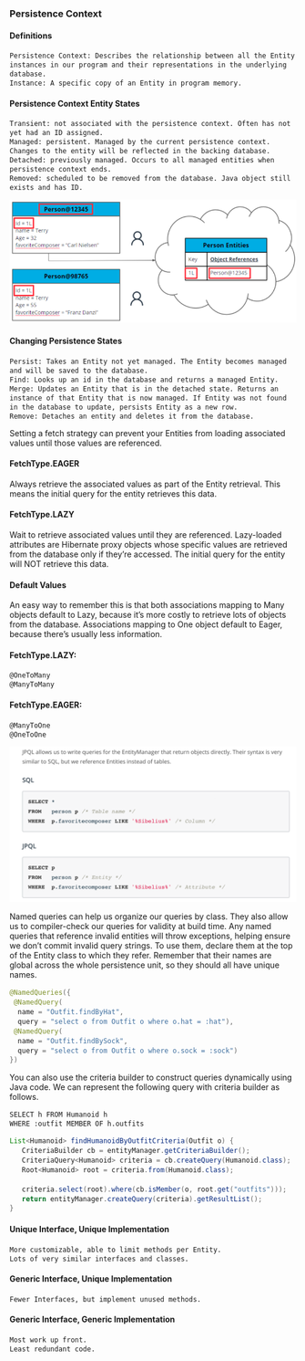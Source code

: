 ### Persistence Context

#### Definitions

    Persistence Context: Describes the relationship between all the Entity instances in our program and their representations in the underlying database.
    Instance: A specific copy of an Entity in program memory.

#### Persistence Context Entity States

    Transient: not associated with the persistence context. Often has not yet had an ID assigned.
    Managed: persistent. Managed by the current persistence context. Changes to the entity will be reflected in the backing database.
    Detached: previously managed. Occurs to all managed entities when persistence context ends.
    Removed: scheduled to be removed from the database. Java object still exists and has ID.

![Alt text](PersistenceContext.png?raw=true "Persistence Context Keeps Track of which Java Objects are Managed Entities")

#### Changing Persistence States

    Persist: Takes an Entity not yet managed. The Entity becomes managed and will be saved to the database.
    Find: Looks up an id in the database and returns a managed Entity.
    Merge: Updates an Entity that is in the detached state. Returns an instance of that Entity that is now managed. If Entity was not found in the database to update, persists Entity as a new row.
    Remove: Detaches an entity and deletes it from the database.
    
Setting a fetch strategy can prevent your Entities from loading associated values until those values are referenced.

#### FetchType.EAGER

Always retrieve the associated values as part of the Entity retrieval. This means the initial query for the entity 
retrieves this data.

#### FetchType.LAZY

Wait to retrieve associated values until they are referenced. Lazy-loaded attributes are Hibernate proxy objects whose 
specific values are retrieved from the database only if they’re accessed. The initial query for the entity will NOT 
retrieve this data.

#### Default Values

An easy way to remember this is that both associations mapping to Many objects default to Lazy, because it’s more costly to retrieve lots of objects from the database. Associations mapping to One object default to Eager, because there’s usually less information.

#### FetchType.LAZY:

    @OneToMany
    @ManyToMany

#### FetchType.EAGER:

    @ManyToOne
    @OneToOne

![Alt text](SQL.png?raw=true "Persistence Context Keeps Track of which Java Objects are Managed Entities")

Named queries can help us organize our queries by class. They also allow us to compiler-check our queries for validity at build time. Any named queries that reference invalid entities will throw exceptions, helping ensure we don’t commit invalid query strings. To use them, declare them at the top of the Entity class to which they refer. Remember that their names are global across the whole persistence unit, so they should all have unique names.
```java
@NamedQueries({
 @NamedQuery(
  name = "Outfit.findByHat", 
  query = "select o from Outfit o where o.hat = :hat"),
 @NamedQuery(
  name = "Outfit.findBySock", 
  query = "select o from Outfit o where o.sock = :sock")
})
```

You can also use the criteria builder to construct queries dynamically using Java code. We can represent the following query with criteria builder as follows.
```mysql-sql
SELECT h FROM Humanoid h
WHERE :outfit MEMBER OF h.outfits
```

```java
List<Humanoid> findHumanoidByOutfitCriteria(Outfit o) {
   CriteriaBuilder cb = entityManager.getCriteriaBuilder();
   CriteriaQuery<Humanoid> criteria = cb.createQuery(Humanoid.class);
   Root<Humanoid> root = criteria.from(Humanoid.class);

   criteria.select(root).where(cb.isMember(o, root.get("outfits")));
   return entityManager.createQuery(criteria).getResultList();
}
```
#### Unique Interface, Unique Implementation

    More customizable, able to limit methods per Entity.
    Lots of very similar interfaces and classes.

#### Generic Interface, Unique Implementation

    Fewer Interfaces, but implement unused methods.

#### Generic Interface, Generic Implementation

    Most work up front.
    Least redundant code.

